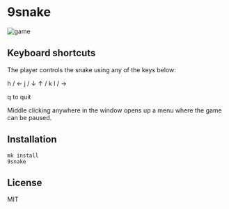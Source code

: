 # 9snake

![game](screen.png)

## Keyboard shortcuts

The player controls the snake using any of the keys below:

h / ←
j / ↓ 
↑ / k
l / →

q to quit

Middle clicking anywhere in the window opens up a menu where the game can be
paused.

## Installation

	mk install
	9snake

## License

MIT

